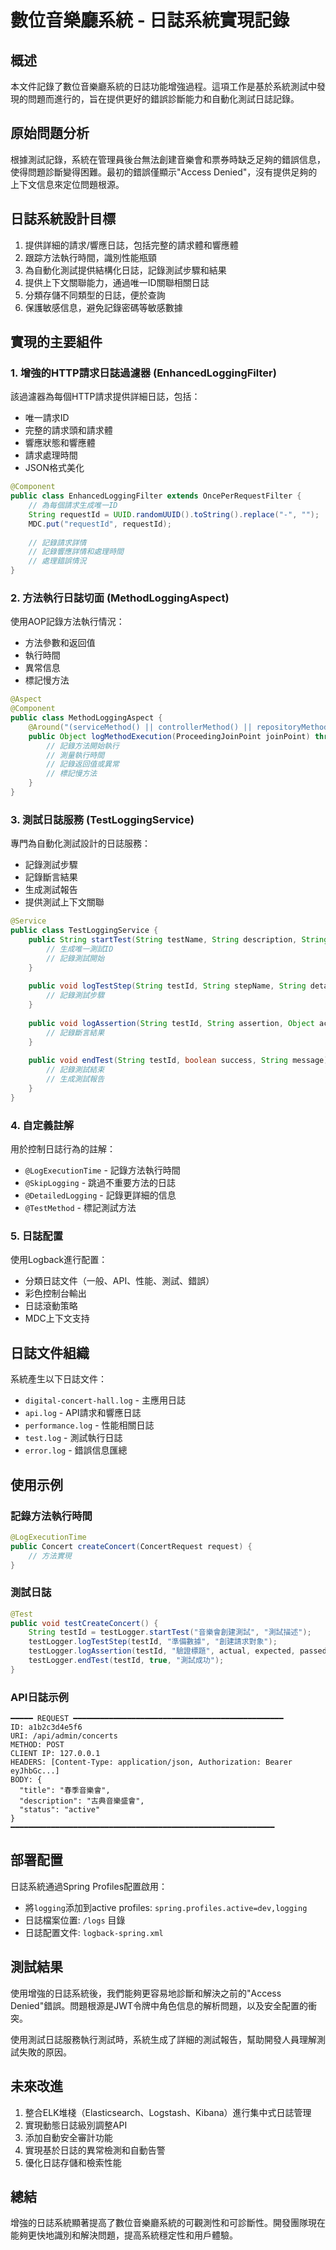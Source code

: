 # 數位音樂廳系統 - 日誌系統實現記錄

## 概述

本文件記錄了數位音樂廳系統的日誌功能增強過程。這項工作是基於系統測試中發現的問題而進行的，旨在提供更好的錯誤診斷能力和自動化測試日誌記錄。

## 原始問題分析

根據測試記錄，系統在管理員後台無法創建音樂會和票券時缺乏足夠的錯誤信息，使得問題診斷變得困難。最初的錯誤僅顯示"Access Denied"，沒有提供足夠的上下文信息來定位問題根源。

## 日誌系統設計目標

1. 提供詳細的請求/響應日誌，包括完整的請求體和響應體
2. 跟踪方法執行時間，識別性能瓶頸
3. 為自動化測試提供結構化日誌，記錄測試步驟和結果
4. 提供上下文關聯能力，通過唯一ID關聯相關日誌
5. 分類存儲不同類型的日誌，便於查詢
6. 保護敏感信息，避免記錄密碼等敏感數據

## 實現的主要組件

### 1. 增強的HTTP請求日誌過濾器 (EnhancedLoggingFilter)

該過濾器為每個HTTP請求提供詳細日誌，包括：
- 唯一請求ID
- 完整的請求頭和請求體
- 響應狀態和響應體
- 請求處理時間
- JSON格式美化

```java
@Component
public class EnhancedLoggingFilter extends OncePerRequestFilter {
    // 為每個請求生成唯一ID
    String requestId = UUID.randomUUID().toString().replace("-", "");
    MDC.put("requestId", requestId);
    
    // 記錄請求詳情
    // 記錄響應詳情和處理時間
    // 處理錯誤情況
}
```

### 2. 方法執行日誌切面 (MethodLoggingAspect)

使用AOP記錄方法執行情況：
- 方法參數和返回值
- 執行時間
- 異常信息
- 標記慢方法

```java
@Aspect
@Component
public class MethodLoggingAspect {
    @Around("(serviceMethod() || controllerMethod() || repositoryMethod() || annotatedMethod())")
    public Object logMethodExecution(ProceedingJoinPoint joinPoint) throws Throwable {
        // 記錄方法開始執行
        // 測量執行時間
        // 記錄返回值或異常
        // 標記慢方法
    }
}
```

### 3. 測試日誌服務 (TestLoggingService)

專門為自動化測試設計的日誌服務：
- 記錄測試步驟
- 記錄斷言結果
- 生成測試報告
- 提供測試上下文關聯

```java
@Service
public class TestLoggingService {
    public String startTest(String testName, String description, String... tags) {
        // 生成唯一測試ID
        // 記錄測試開始
    }
    
    public void logTestStep(String testId, String stepName, String details) {
        // 記錄測試步驟
    }
    
    public void logAssertion(String testId, String assertion, Object actual, Object expected, boolean passed) {
        // 記錄斷言結果
    }
    
    public void endTest(String testId, boolean success, String message) {
        // 記錄測試結束
        // 生成測試報告
    }
}
```

### 4. 自定義註解

用於控制日誌行為的註解：
- `@LogExecutionTime` - 記錄方法執行時間
- `@SkipLogging` - 跳過不重要方法的日誌
- `@DetailedLogging` - 記錄更詳細的信息
- `@TestMethod` - 標記測試方法

### 5. 日誌配置

使用Logback進行配置：
- 分類日誌文件（一般、API、性能、測試、錯誤）
- 彩色控制台輸出
- 日誌滾動策略
- MDC上下文支持

## 日誌文件組織

系統產生以下日誌文件：
- `digital-concert-hall.log` - 主應用日誌
- `api.log` - API請求和響應日誌
- `performance.log` - 性能相關日誌
- `test.log` - 測試執行日誌
- `error.log` - 錯誤信息匯總

## 使用示例

### 記錄方法執行時間

```java
@LogExecutionTime
public Concert createConcert(ConcertRequest request) {
    // 方法實現
}
```

### 測試日誌

```java
@Test
public void testCreateConcert() {
    String testId = testLogger.startTest("音樂會創建測試", "測試描述");
    testLogger.logTestStep(testId, "準備數據", "創建請求對象");
    testLogger.logAssertion(testId, "驗證標題", actual, expected, passed);
    testLogger.endTest(testId, true, "測試成功");
}
```

### API日誌示例

```
━━━━━ REQUEST ━━━━━━━━━━━━━━━━━━━━━━━━━━━━━━━━━━━━━━━━━━━━━━━
ID: a1b2c3d4e5f6
URI: /api/admin/concerts
METHOD: POST
CLIENT IP: 127.0.0.1
HEADERS: [Content-Type: application/json, Authorization: Bearer eyJhbGc...]
BODY: {
  "title": "春季音樂會",
  "description": "古典音樂盛會",
  "status": "active"
}
━━━━━━━━━━━━━━━━━━━━━━━━━━━━━━━━━━━━━━━━━━━━━━━━━━━━━━━━━━━
```

## 部署配置

日誌系統通過Spring Profiles配置啟用：
- 將`logging`添加到active profiles: `spring.profiles.active=dev,logging`
- 日誌檔案位置: `/logs` 目錄
- 日誌配置文件: `logback-spring.xml`

## 測試結果

使用增強的日誌系統後，我們能夠更容易地診斷和解決之前的"Access Denied"錯誤。問題根源是JWT令牌中角色信息的解析問題，以及安全配置的衝突。

使用測試日誌服務執行測試時，系統生成了詳細的測試報告，幫助開發人員理解測試失敗的原因。

## 未來改進

1. 整合ELK堆棧（Elasticsearch、Logstash、Kibana）進行集中式日誌管理
2. 實現動態日誌級別調整API
3. 添加自動安全審計功能
4. 實現基於日誌的異常檢測和自動告警
5. 優化日誌存儲和檢索性能

## 總結

增強的日誌系統顯著提高了數位音樂廳系統的可觀測性和可診斷性。開發團隊現在能夠更快地識別和解決問題，提高系統穩定性和用戶體驗。
